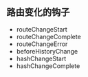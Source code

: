 ## 路由变化的钩子

- routeChangeStart
- routeChangeComplete
- routeChangeError
- beforeHistoryChange
- hashChangeStart
- hashChangeComplete